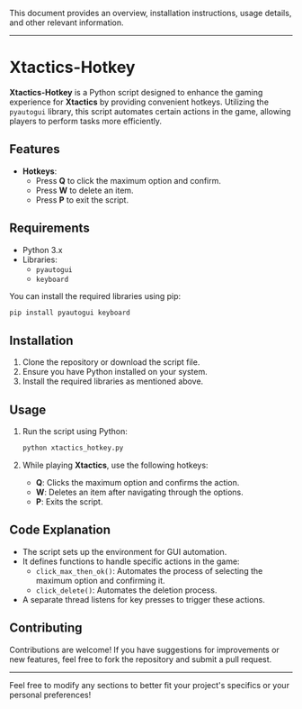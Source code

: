 This document provides an overview, installation instructions, usage details, and other relevant information.

---

# Xtactics-Hotkey

**Xtactics-Hotkey** is a Python script designed to enhance the gaming experience for **Xtactics** by providing convenient hotkeys. Utilizing the `pyautogui` library, this script automates certain actions in the game, allowing players to perform tasks more efficiently.

## Features

- **Hotkeys**: 
  - Press **Q** to click the maximum option and confirm.
  - Press **W** to delete an item.
  - Press **P** to exit the script.

## Requirements

- Python 3.x
- Libraries:
  - `pyautogui`
  - `keyboard`

You can install the required libraries using pip:

```bash
pip install pyautogui keyboard
```

## Installation

1. Clone the repository or download the script file.
2. Ensure you have Python installed on your system.
3. Install the required libraries as mentioned above.

## Usage

1. Run the script using Python:

   ```bash
   python xtactics_hotkey.py
   ```

2. While playing **Xtactics**, use the following hotkeys:
   - **Q**: Clicks the maximum option and confirms the action.
   - **W**: Deletes an item after navigating through the options.
   - **P**: Exits the script.

## Code Explanation

- The script sets up the environment for GUI automation.
- It defines functions to handle specific actions in the game:
  - `click_max_then_ok()`: Automates the process of selecting the maximum option and confirming it.
  - `click_delete()`: Automates the deletion process.
- A separate thread listens for key presses to trigger these actions.

## Contributing

Contributions are welcome! If you have suggestions for improvements or new features, feel free to fork the repository and submit a pull request.

---

Feel free to modify any sections to better fit your project's specifics or your personal preferences!
